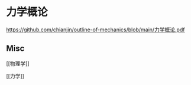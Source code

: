 # 力学概论


https://github.com/chianjin/outline-of-mechanics/blob/main/力学概论.pdf

## Misc

[[物理学]]

[[力学]]



